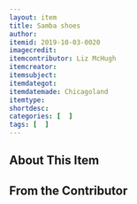 ```yaml
---
layout: item
title: Samba shoes
author: 
itemid: 2019-10-03-0020
imagecredit: 
itemcontributor: Liz McHugh
itemcreator: 
itemsubject: 
itemdategot: 
itemdatemade: Chicagoland
itemtype: 
shortdesc: 
categories: [  ]
tags: [  ]
---
```

## About This Item


## From the Contributor
